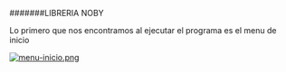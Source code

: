 #######LIBRERIA NOBY

Lo primero que nos encontramos al ejecutar el programa es el menu de inicio

[![menu-inicio.png](https://i.postimg.cc/YC1XFY82/menu-inicio.png)](https://postimg.cc/zyGSZL94)
